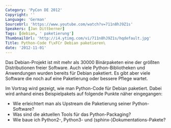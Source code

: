 ```yaml
---
Category: 'PyCon DE 2012'
Copyright: ''
Language: 'German'
SourceUrl: 'https://www.youtube.com/watch?v=711n8hJ9Z1s'
Speakers: [Jan Dittberner]
Tags: [debian, ' paketierung']
ThumbnailUrl: 'http://i4.ytimg.com/vi/711n8hJ9Z1s/hqdefault.jpg'
Title: Python-Code f\xFCr Debian paketieren\
date: '2012-11-01'
---
```

Das Debian-Projekt ist mit mehr als 30000 Binärpaketen eine der größten
Distributionen freier Software. Auch viele Python-Bibliotheken und Anwendungen
wurden bereits für Debian paketiert. Es gibt aber viele Software die noch auf
eine Paketierung oder bessere Pflege wartet.

Im Vortrag wird gezeigt, wie man Python-Code für Debian paketiert. Dabei wird
anhand eines Beispielpakets auf folgende Punkte näher eingegangen:

* Wie erleichtert man als Upstream die Paketierung seiner Python-Software?  
* Was sind die aktuellen Tools für das Python-Packaging?  
* Wie baue ich Python2-, Python3- und (sphinx-)Dokumentations-Pakete?  

